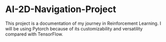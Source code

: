 # AI-2D-Navigation-Project
This project is a documentation of my journey in Reinforcement Learning. I will be using Pytorch because of its customizability and versatility compared with TensorFlow.

